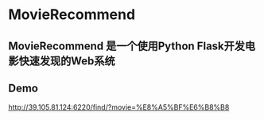 # MovieRecommend

## MovieRecommend 是一个使用Python Flask开发电影快速发现的Web系统

## Demo
<http://39.105.81.124:6220/find/?movie=%E8%A5%BF%E6%B8%B8>